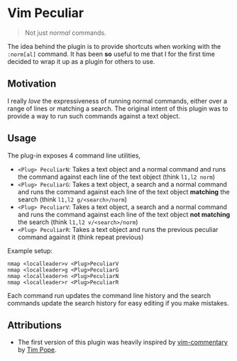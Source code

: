 # Vim Peculiar

> Not just _normal_ commands.

The idea behind the plugin is to provide shortcuts when working with the
`:norm[al]` command. It has been **so** useful to me that I for the first time
decided to wrap it up as a plugin for others to use.

## Motivation

I really _love_ the expressiveness of running normal commands, either over
a range of lines or matching a search. The original intent of this plugin was to
provide a way to run such commands against a text object.

## Usage

The plug-in exposes 4 command line utilities,

- `<Plug> PeculiarN`: Takes a text object and a normal command and runs the
  command against each line of the text object (think `l1,l2 norm`)
- `<Plug> PeculiarG`: Takes a text object, a search and a normal command and
  runs the command against each line of the text object **matching** the search
  (think `l1,l2 g/<search>/norm`)
- `<Plug> PeculiarV`: Takes a text object, a search and a normal command and
  runs the command against each line of the text object **not matching** the search
  (think `l1,l2 v/<search>/norm`)
- `<Plug> PeculiarR`: Takes a text object and runs the previous peculiar command
  against it (think repeat previous)

Example setup:

```vim
nmap <localleader>v <Plug>PeculiarV
nmap <localleader>g <Plug>PeculiarG
nmap <localleader>n <Plug>PeculiarN
nmap <localleader>r <Plug>PeculiarR
```

Each command run updates the command line history and the search commands update
the search history for easy editing if you make mistakes.

## Attributions

- The first version of this plugin was heavily inspired by
  [vim-commentary](https://github.com/tpope/vim-commentary) by
  [Tim Pope](https://github.com/tpope).
